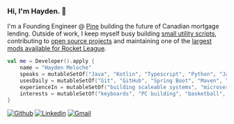 ### Hi, I'm Hayden. 👋

I'm a Founding Engineer @ [Pine](http://pine.ca) building the future of Canadian mortgage lending. Outside of work, I keep myself busy building [small utility scripts](https://github.com/HaydenMeloche/thermostat-scheduler), contributing to [open source projects](https://github.com/assertj/assertj-core/pull/1902) and maintaining one of the [largest mods available for Rocket League](https://bakkesplugins.com/plugins/view/108).

```kotlin
val me = Developer().apply {
    name = "Hayden Meloche"
    speaks = mutableSetOf("Java", "Kotlin", "Typescript", "Python", "Javascript")
    usesDaily = mutableSetOf("Git", "GitHub", "Spring Boot", "Maven", "NPM", "OpenApi Spec", "Docker", "IntelliJ", "AssertJ", "Mockito")
    experienceIn = mutableSetOf("building scaleable systems", "microservices", "public speaking", "devops", "CI/CD", "agile development", "design patterns")
    interests = mutableSetOf("keyboards", "PC building", "basketball", "watches", "ben and jerry's")
}
```
[![Github](https://img.shields.io/badge/-Github-000?style=flat&logo=Github&logoColor=white)](https://github.com/HaydenMeloche)
[![Linkedin](https://img.shields.io/badge/-LinkedIn-blue?style=flat&logo=Linkedin&logoColor=white)](https://www.linkedin.com/in/hayden-meloche/)
[![Gmail](https://img.shields.io/badge/-Gmail-c14438?style=flat&logo=Gmail&logoColor=white)](mailto:meloche.hayden@gmail.com)
